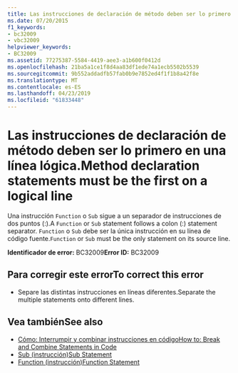 ```yaml
---
title: Las instrucciones de declaración de método deben ser lo primero en una línea lógica.
ms.date: 07/20/2015
f1_keywords:
- bc32009
- vbc32009
helpviewer_keywords:
- BC32009
ms.assetid: 77275387-5584-4419-aee3-a1b600f0412d
ms.openlocfilehash: 21ba5a1ce1f8d4aa83df1ede74a1ecb5502b5539
ms.sourcegitcommit: 9b552addadfb57fab0b9e7852ed4f1f1b8a42f8e
ms.translationtype: MT
ms.contentlocale: es-ES
ms.lasthandoff: 04/23/2019
ms.locfileid: "61833448"
---
```

# <a name="method-declaration-statements-must-be-the-first-on-a-logical-line"></a><span data-ttu-id="a54b7-102">Las instrucciones de declaración de método deben ser lo primero en una línea lógica.</span><span class="sxs-lookup"><span data-stu-id="a54b7-102">Method declaration statements must be the first on a logical line</span></span>
<span data-ttu-id="a54b7-103">Una instrucción `Function` o `Sub` sigue a un separador de instrucciones de dos puntos (:).</span><span class="sxs-lookup"><span data-stu-id="a54b7-103">A `Function` or `Sub` statement follows a colon (:) statement separator.</span></span> <span data-ttu-id="a54b7-104">`Function` o `Sub` debe ser la única instrucción en su línea de código fuente.</span><span class="sxs-lookup"><span data-stu-id="a54b7-104">`Function` or `Sub` must be the only statement on its source line.</span></span>  
  
 <span data-ttu-id="a54b7-105">**Identificador de error:** BC32009</span><span class="sxs-lookup"><span data-stu-id="a54b7-105">**Error ID:** BC32009</span></span>  
  
## <a name="to-correct-this-error"></a><span data-ttu-id="a54b7-106">Para corregir este error</span><span class="sxs-lookup"><span data-stu-id="a54b7-106">To correct this error</span></span>  
  
-   <span data-ttu-id="a54b7-107">Separe las distintas instrucciones en líneas diferentes.</span><span class="sxs-lookup"><span data-stu-id="a54b7-107">Separate the multiple statements onto different lines.</span></span>  
  
## <a name="see-also"></a><span data-ttu-id="a54b7-108">Vea también</span><span class="sxs-lookup"><span data-stu-id="a54b7-108">See also</span></span>

- [<span data-ttu-id="a54b7-109">Cómo: Interrumpir y combinar instrucciones en código</span><span class="sxs-lookup"><span data-stu-id="a54b7-109">How to: Break and Combine Statements in Code</span></span>](../../visual-basic/programming-guide/program-structure/how-to-break-and-combine-statements-in-code.md)
- [<span data-ttu-id="a54b7-110">Sub (instrucción)</span><span class="sxs-lookup"><span data-stu-id="a54b7-110">Sub Statement</span></span>](../../visual-basic/language-reference/statements/sub-statement.md)
- [<span data-ttu-id="a54b7-111">Function (instrucción)</span><span class="sxs-lookup"><span data-stu-id="a54b7-111">Function Statement</span></span>](../../visual-basic/language-reference/statements/function-statement.md)

